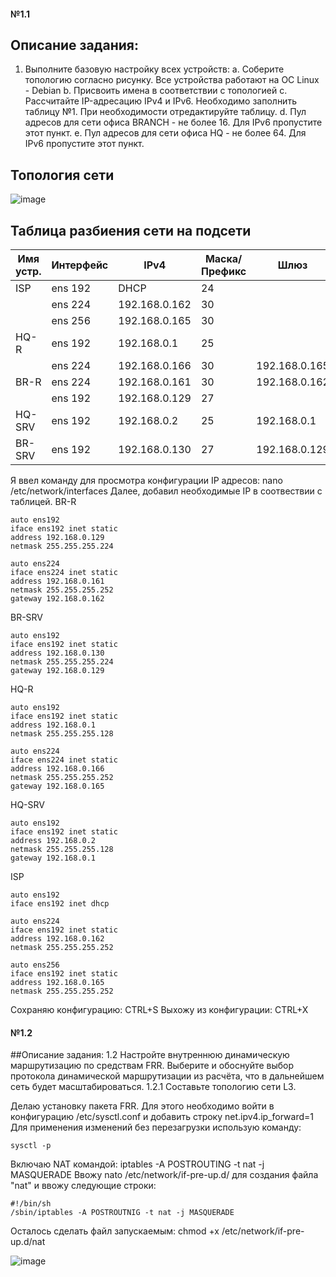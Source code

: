 
#### №1.1
## Описание задания:
1. Выполните базовую настройку всех устройств:
	a. Соберите топологию согласно рисунку. Все устройства работают на OC Linux - Debian
b. Присвоить имена в соответствии с топологией
c. Рассчитайте IP-адресацию IPv4 и IPv6. Необходимо заполнить таблицу №1. При необходимости отредактируйте таблицу.
d. Пул адресов для сети офиса BRANCH - не более 16. Для IPv6 пропустите этот пункт.
e. Пул адресов для сети офиса HQ - не более 64. Для IPv6 пропустите этот пункт.

## Топология сети
                              
![image](https://github.com/Almaz102rus/demo2024/assets/148868440/19f4d566-bce0-4ac9-a125-90f081d81538)


 ## Таблица разбиения сети на подсети
                    
| Имя устр.    | Интерфейс |  IPv4         |  Маска/Префикс  |  Шлюз       |
| -----------  | --------- |-------------- | ----------------|-------------|
|    ISP       | ens 192   | DHCP          | 24              |             |
|              | ens 224   | 192.168.0.162 | 30              |             |
|              | ens 256   | 192.168.0.165 | 30              |             |
|    HQ-R      | ens 192   | 192.168.0.1   | 25              |             |
|              | ens 224   | 192.168.0.166 | 30              |192.168.0.165|
|    BR-R      | ens 224   | 192.168.0.161 | 30              |192.168.0.162|
|              | ens 192   | 192.168.0.129 | 27              |             |
|    HQ-SRV    | ens 192   | 192.168.0.2   | 25              |192.168.0.1  |
|    BR-SRV    | ens 192   | 192.168.0.130 | 27              |192.168.0.129|


Я ввел команду для просмотра конфигурации IP адресов: nano /etc/network/interfaces
Далее, добавил необходимые IP в соотвествии с таблицей.
BR-R
```
auto ens192
iface ens192 inet static
address 192.168.0.129
netmask 255.255.255.224

auto ens224
iface ens224 inet static
address 192.168.0.161
netmask 255.255.255.252
gateway 192.168.0.162
```
BR-SRV
```
auto ens192
iface ens192 inet static
address 192.168.0.130
netmask 255.255.255.224
gateway 192.168.0.129
```
HQ-R
```
auto ens192
iface ens192 inet static
address 192.168.0.1
netmask 255.255.255.128

auto ens224
iface ens224 inet static
address 192.168.0.166
netmask 255.255.255.252
gateway 192.168.0.165
```
HQ-SRV
```
auto ens192
iface ens192 inet static
address 192.168.0.2
netmask 255.255.255.128
gateway 192.168.0.1
```
ISP
```
auto ens192
iface ens192 inet dhcp

auto ens224
iface ens192 inet static
address 192.168.0.162
netmask 255.255.255.252

auto ens256
iface ens192 inet static
address 192.168.0.165
netmask 255.255.255.252
```
Сохраняю конфигурацию: CTRL+S
Выхожу из конфигурации: CTRL+X

#### №1.2
##Описание задания:
1.2 Настройте внутреннюю динамическую маршрутизацию по средствам FRR. Выберите и обоснуйте выбор протокола динамической маршрутизации из расчёта, что в дальнейшем сеть будет масштабироваться.
1.2.1 Составьте топологию сети L3.

Делаю установку пакета FRR.
Для этого необходимо войти в конфигурацию /etc/sysctl.conf и добавить строку net.ipv4.ip_forward=1
Для применения изменений без перезагрузки использую команду:
```
sysctl -p
```
Включаю NAT командой:
iptables -A POSTROUTING -t nat -j MASQUERADE
Ввожу nato /etc/network/if-pre-up.d/ для создания файла "nat" и ввожу следующие строки:
```
#!/bin/sh
/sbin/iptables -A POSTROUTNIG -t nat -j MASQUERADE
```
Осталось сделать файл запускаемым: 
chmod +x /etc/network/if-pre-up.d/nat

![image](https://github.com/Almaz102rus/demo2024/assets/148868440/671682e1-e140-474b-b623-251e2a2c33fc)










